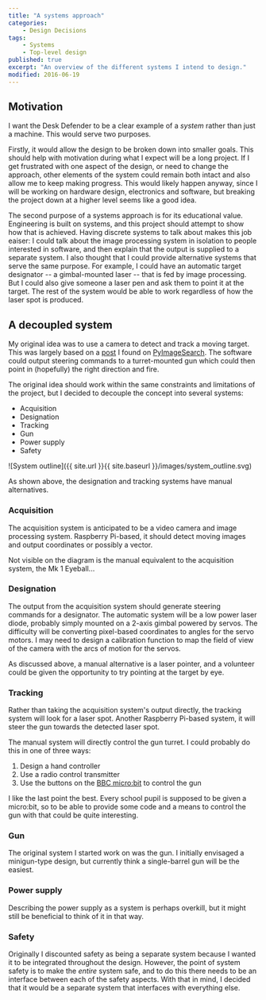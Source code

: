 ```yaml
---
title: "A systems approach"
categories:
    - Design Decisions
tags:
    - Systems
    - Top-level design
published: true
excerpt: "An overview of the different systems I intend to design."
modified: 2016-06-19
---
```


## Motivation

I want the Desk Defender to be a clear example of a *system* rather than just a machine. This would serve two purposes.

Firstly, it would allow the design to be broken down into smaller goals. This should help with motivation during what I expect will be a long project. If I get frustrated with one aspect of the design, or need to change the approach, other elements of the system could remain both intact and also allow me to keep making progress. This would likely happen anyway, since I will be working on hardware design, electronics and software, but breaking the project down at a higher level seems like a good idea.

The second purpose of a systems approach is for its educational value. Engineering is built on systems, and this project should attempt to show how that is achieved. Having discrete systems to talk about makes this job eaiser: I could talk about the image processing system in isolation to people interested in software, and then explain that the output is supplied to a separate system. I also thought that I could provide alternative systems that serve the same purpose. For example, I could have an automatic target designator -- a gimbal-mounted laser -- that is fed by image processing. But I could also give someone a laser pen and ask them to point it at the target. The rest of the system would be able to work regardless of how the laser spot is produced.

## A decoupled system

My original idea was to use a camera to detect and track a moving target. This was largely based on a [post](http://www.pyimagesearch.com/2015/06/01/home-surveillance-and-motion-detection-with-the-raspberry-pi-python-and-opencv/) I found on [PyImageSearch](http://www.pyimagesearch.com/). The software could output steering commands to a turret-mounted gun which could then point in (hopefully) the right direction and fire.

The original idea should work within the same constraints and limitations of the project, but I decided to decouple the concept into several systems:

* Acquisition
* Designation
* Tracking
* Gun
* Power supply
* Safety

![System outline]({{ site.url }}{{ site.baseurl }}/images/system_outline.svg)

As shown above, the designation and tracking systems have manual alternatives.

### Acquisition

The acquisition system is anticipated to be a video camera and image processing system. Raspberry Pi-based, it should detect moving images and output coordinates or possibly a vector.

Not visible on the diagram is the manual equivalent to the acquisition system, the Mk 1 Eyeball...

### Designation

The output from the acquisition system should generate steering commands for a designator. The automatic system will be a low power laser diode, probably simply mounted on a 2-axis gimbal powered by servos. The difficulty will be converting pixel-based coordinates to angles for the servo motors. I may need to design a calibration function to map the field of view of the camera with the arcs of motion for the servos.

As discussed above, a manual alternative is a laser pointer, and a volunteer could be given the opportunity to try pointing at the target by eye.

### Tracking

Rather than taking the acquisition system's output directly, the tracking system will look for a laser spot. Another Raspberry Pi-based system, it will steer the gun towards the detected laser spot.

The manual system will directly control the gun turret. I could probably do this in one of three ways:

1. Design a hand controller
2. Use a radio control transmitter
3. Use the buttons on the [BBC micro:bit](https://www.microbit.co.uk/) to control the gun

I like the last point the best. Every school pupil is supposed to be given a micro:bit, so to be able to provide some code and a means to control the gun with that could be quite interesting.

### Gun

The original system I started work on was the gun. I initially envisaged a minigun-type design, but currently think a single-barrel gun will be the easiest.

### Power supply

Describing the power supply as a system is perhaps overkill, but it might still be beneficial to think of it in that way.

### Safety

Originally I discounted safety as being a separate system because I wanted it to be integrated throughout the design. However, the point of system safety is to make the *entire* system safe, and to do this there needs to be an interface between each of the safety aspects. With that in mind, I decided that it would be a separate system that interfaces with everything else.
